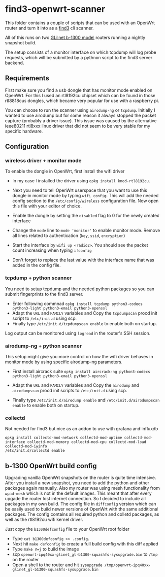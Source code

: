 # find3-openwrt-scanner #
This folder contains a couple of scripts that can be used with an OpenWrt router and turn it into as a [find3](https://www.internalpositioning.com) cli scanner.

All of this runs on two [GLiInet b-1300 model](https://www.gl-inet.com/products/gl-b1300/) routers running a nightly snapshot build.

The setup consists of a monitor interface on which tcpdump will log probe requests, which will be submitted by a pythnon script to the 
find3 server backend.

## Requirements ##

First make sure you find a usb dongle that has monitor mode enabled on OpenWrt. For this I used an rtl8192cu chipset which can be found
in those rtl8818cus dongles, which became very popular for use with a raspberry pi.  

You can choose to run the scanner using `airodump-ng` or `tcpdump`. 
Initially I wanted to use airodump but for some reason it always stopped the packet capture (probably a driver issue). This issue was caused
by the alternative ieee80211 rtl8xxx linux driver that did not seem to be very stable for my specific hardware.

## Configuration ##

### wireless driver + monitor mode ###
To enable the dongle in OpenWrt, first install the wifi driver 

* In my case I installed the driver using `opkg install kmod-rtl8192cu`. 
* Next you need to tell OpenWrt userspace that you want to use this dongle in monitor mode by typing `wifi config`.
This will add the needed config section to the `/etc/config/wireless` configuration file. Now open this file with your editor of choice.

* Enable the dongle by setting the `disabled` flag to 0 for the newly created interface
* Change the `mode` line to `mode 'monitor'` to enable monitor mode. Remove all lines related to authentication (`key`, `ssid`, `encryption`)
* Start the interface by `wifi up <radio2>`. You should see the packet count increasing when typing `ifconfig`
* Don't forget to replace the last value with the interface name that was added in the config file.

### tcpdump + python scanner ###
You need to setup tcpdump and the needed python packages so you can submit fingerprints to the find3 server. 

* Enter following commnad `opkg install tcpdump python3-codecs python3-light python3-email python3-openssl`
* Adapt the `URL` and `FAMILY` variables and Copy the `tcpdumpscan` procd init script to `/etc/init.d` using scp.
* Finally type `/etc/init.d/tcpdumpscan enable` to enable both on startup.

Log output can be monitored using `logread` in the router's SSH session.

### airodump-ng + python scanner ###
This setup might give you more control on how the wifi driver behaves in monitor mode by using specific airodump-ng parameters.

* First install aircrack suite `opkg install aircrack-ng python3-codecs python3-light python3-email python3-openssl`
* Adapt the `URL` and `FAMILY` variables and Copy the `airodump` and `airodumpscan` procd init scripts to `/etc/init.d` using scp.

* Finally type `/etc/init.d/airodump enable` and `/etc/init.d/airodumpscan enable` to enable both on startup.

### collectd ###
Not needed for find3 but nice as an addon to use with grafana and influxdb

```
opkg install collectd-mod-network collectd-mod-uptime collectd-mod-interface collectd-mod-memory collectd-mod-cpu collectd-mod-load collectd-mod-iwinfo
/etc/init.d/collectd enable
```

## b-1300 OpenWrt build config ##
Upgrading vanilla OpenWrt snapshots on the router is quite time intensive. After you install a new snapshot, you need to add the python and other packages again manually.
Also my router was using mesh functionality from `wpad-mesh` which is not in the default images. This meant that after every upgade the router lost internet connection.
So I decided to include all packages in my own build. The config file in `diffconfig` version which
can be easily used to build newer versions of OpenWrt with the same additional packages. The config contains all required python and colletd packages, as well 
as the rtl8192cu wifi kernel driver.

Just copy the `b1300defconfig` file to your OpenWrt root folder
* Type `cat b1300defconfig >> .config`. 
* Next hit `make defconfig` to create a full build config with this diff applied
* Type `make V=j` to build the image 
* scp `openwrt-ipq40xx-glinet_gl-b1300-squashfs-sysupgrade.bin` to `/tmp` on the router
* Open a shell to the router and hit `sysupgrade /tmp/openwrt-ipq40xx-glinet_gl-b1300-squashfs-sysupgrade.bin`

